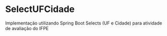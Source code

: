 # SelectUFCidade
Implementação utilizando Spring Boot Selects (UF e Cidade) para atividade de avaliação do IFPE 

